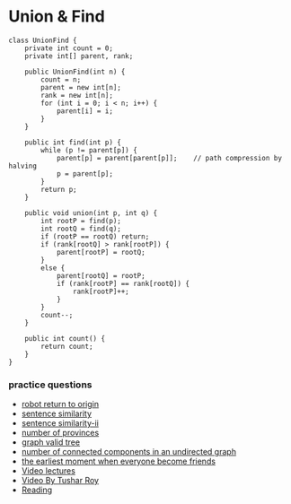 # Union & Find


```
class UnionFind {
    private int count = 0;
    private int[] parent, rank;
    
    public UnionFind(int n) {
        count = n;
        parent = new int[n];
        rank = new int[n];
        for (int i = 0; i < n; i++) {
            parent[i] = i;
        }
    }
    
    public int find(int p) {
    	while (p != parent[p]) {
            parent[p] = parent[parent[p]];    // path compression by halving
            p = parent[p];
        }
        return p;
    }
    
    public void union(int p, int q) {
        int rootP = find(p);
        int rootQ = find(q);
        if (rootP == rootQ) return;
        if (rank[rootQ] > rank[rootP]) {
            parent[rootP] = rootQ;
        }
        else {
            parent[rootQ] = rootP;
            if (rank[rootP] == rank[rootQ]) {
                rank[rootP]++;
            }
        }
        count--;
    }
    
    public int count() {
        return count;
    }
}
```


### practice questions
- [robot return to origin](https://leetcode.com/problems/robot-return-to-origin/)
- [sentence similarity](https://leetcode.com/problems/sentence-similarity/)
- [sentence similarity-ii](https://leetcode.com/problems/sentence-similarity-ii/)
- [number of provinces](https://leetcode.com/problems/number-of-provinces)
- [graph valid tree](https://leetcode.com/problems/graph-valid-tree/)
- [number of connected components in an undirected graph](https://leetcode.com/problems/number-of-connected-components-in-an-undirected-graph/)
- [the earliest moment when everyone become friends](https://leetcode.com/problems/the-earliest-moment-when-everyone-become-friends/)
- [Video lectures](https://www.youtube.com/playlist?list=PL2q4fbVm1Ik4JdzE2Bv_UUGBz0TXEIrai)
- [Video By Tushar Roy](https://www.youtube.com/watch?v=ID00PMy0-vE)
- [Reading](https://medium.com/@RamkrishnaKulka/disjoint-set-union-union-find-the-same-blood-type-e67c51b1d2)
